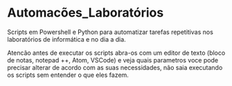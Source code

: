 # Automacões_Laboratórios
Scripts em Powershell e Python para automatizar tarefas repetitivas nos laboratórios de informática e no dia a dia.

Atencão antes de executar os scripts abra-os com um editor de texto (bloco de notas, notepad ++, Atom, VSCode) e veja quais parametros voce
pode precisar alterar de acordo com as suas necessidades, não saia executando os scripts sem entender o que eles fazem.
